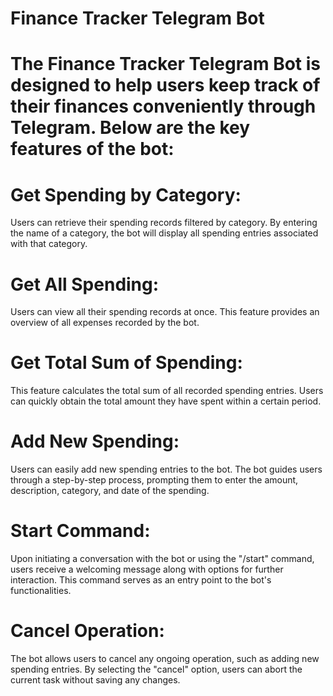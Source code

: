 # Finance Tracker Telegram Bot

  #  The Finance Tracker Telegram Bot is designed to help users keep track of their finances conveniently through Telegram. Below are the key features of the bot:

# Get Spending by Category:
Users can retrieve their spending records filtered by category. By entering the name of a category, the bot will display all spending entries associated with that category.

# Get All Spending:
Users can view all their spending records at once. This feature provides an overview of all expenses recorded by the bot.

# Get Total Sum of Spending: 
This feature calculates the total sum of all recorded spending entries. Users can quickly obtain the total amount they have spent within a certain period.

# Add New Spending: 
Users can easily add new spending entries to the bot. The bot guides users through a step-by-step process, prompting them to enter the amount, description, category, and date of the spending.

# Start Command: 
Upon initiating a conversation with the bot or using the "/start" command, users receive a welcoming message along with options for further interaction. This command serves as an entry point to the bot's functionalities.

# Cancel Operation: 
The bot allows users to cancel any ongoing operation, such as adding new spending entries. By selecting the "cancel" option, users can abort the current task without saving any changes.
